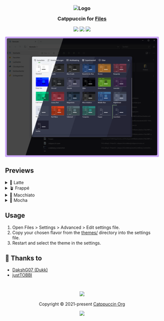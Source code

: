 <h3 align="center">
	<img src="https://raw.githubusercontent.com/catppuccin/catppuccin/main/assets/logos/exports/1544x1544_circle.png" width="100" alt="Logo"/><br/>
	<img src="https://raw.githubusercontent.com/catppuccin/catppuccin/main/assets/misc/transparent.png" height="30" width="0px"/>
	Catppuccin for <a href="https://files.community">Files</a>
	<img src="https://raw.githubusercontent.com/catppuccin/catppuccin/main/assets/misc/transparent.png" height="30" width="0px"/>
</h3>

<p align="center">
	<a href="https://github.com/catppuccin/files/stargazers"><img src="https://img.shields.io/github/stars/catppuccin/files?colorA=363a4f&colorB=b7bdf8&style=for-the-badge"></a>
	<a href="https://github.com/catppuccin/files/issues"><img src="https://img.shields.io/github/issues/catppuccin/files?colorA=363a4f&colorB=f5a97f&style=for-the-badge"></a>
	<a href="https://github.com/catppuccin/files/contributors"><img src="https://img.shields.io/github/contributors/catppuccin/files?colorA=363a4f&colorB=a6da95&style=for-the-badge"></a>
</p>

<p align="center">
	<img src="assets/windows-files-preview.webp"/>
</p>

## Previews

<details>
<summary>🌻 Latte</summary>
<img src="assets/files-latte.webp"/>
</details>
<details>
<summary>🪴 Frappé</summary>
<img src="assets/files-frappe.webp"/>
</details>
<details>
<summary>🌺 Macchiato</summary>
<img src="assets/files-macchiato.webp"/>
</details>
<details>
<summary>🌿 Mocha</summary>
<img src="assets/files-mocha.webp"/>
</details>

## Usage

1. Open Files > Settings > Advanced > Edit settings file.
2. Copy your chosen flavor from the [themes/](./themes) directory into the
   settings file.
3. Restart and select the theme in the settings.

## 💝 Thanks to

- [DakshG07 (Dukk)](https://github.com/DakshG07)
- [justTOBBI](https://github.com/justTOBBI)

&nbsp;

<p align="center">
	<img src="https://raw.githubusercontent.com/catppuccin/catppuccin/main/assets/footers/gray0_ctp_on_line.svg?sanitize=true" />
</p>

<p align="center">
	Copyright &copy; 2021-present <a href="https://github.com/catppuccin" target="_blank">Catppuccin Org</a>
</p>

<p align="center">
	<a href="https://github.com/catppuccin/catppuccin/blob/main/LICENSE"><img src="https://img.shields.io/static/v1.svg?style=for-the-badge&label=License&message=MIT&logoColor=d9e0ee&colorA=363a4f&colorB=b7bdf8"/></a>
</p>

